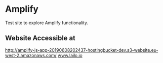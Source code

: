 # Amplify
Test site to explore Amplify functionality.

## Website Accessible at
http://amplify-js-app-20190608202437-hostingbucket-dev.s3-website.eu-west-2.amazonaws.com/
www.lailo.io
